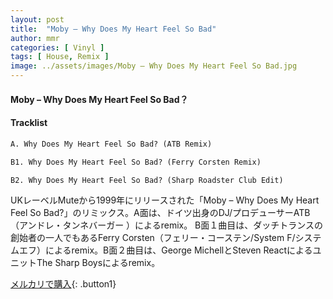 ```yaml
---
layout: post
title:  "Moby – Why Does My Heart Feel So Bad"
author: mmr
categories: [ Vinyl ]
tags: [ House, Remix ]
image: ../assets/images/Moby – Why Does My Heart Feel So Bad.jpg
---
```


#### Moby – Why Does My Heart Feel So Bad？

#### Tracklist
```md
A. Why Does My Heart Feel So Bad? (ATB Remix)

B1. Why Does My Heart Feel So Bad? (Ferry Corsten Remix)

B2. Why Does My Heart Feel So Bad? (Sharp Roadster Club Edit)
```

UKレーベルMuteから1999年にリリースされた「Moby – Why Does My Heart Feel So Bad?」のリミックス。A面は、ドイツ出身のDJ/プロデューサーATB（アンドレ・タンネバーガー ）によるremix。
B面１曲目は、ダッチトランスの創始者の一人でもあるFerry Corsten（フェリー・コーステン/System F/システムエフ）によるremix。B面２曲目は、George MichellとSteven ReactによるユニットThe Sharp Boysによるremix。

[メルカリで購入](https://jp.mercari.com/item/m45749310257){: .button1}

